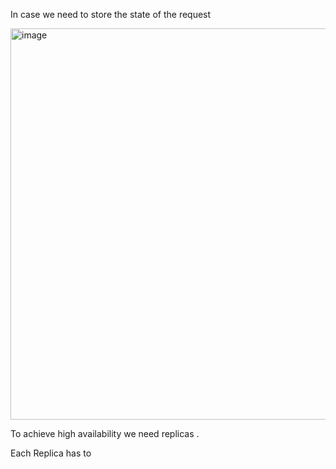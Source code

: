 In case we need to store the state of the request 

<img width="626" alt="image" src="https://github.com/KORLA2/Kubernetes/assets/96729391/8239e298-1356-44fa-8ef3-674d5b171c18">


To achieve high availability we need replicas . 

Each Replica has to 
